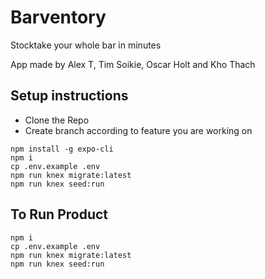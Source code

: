# Barventory

Stocktake your whole bar in minutes

App made by Alex T, Tim Soikie, Oscar Holt and Kho Thach

## Setup instructions

* Clone the Repo
* Create branch according to feature you are working on
```
npm install -g expo-cli
npm i
cp .env.example .env 
npm run knex migrate:latest
npm run knex seed:run
```

## To Run Product
```
npm i
cp .env.example .env 
npm run knex migrate:latest
npm run knex seed:run
```

